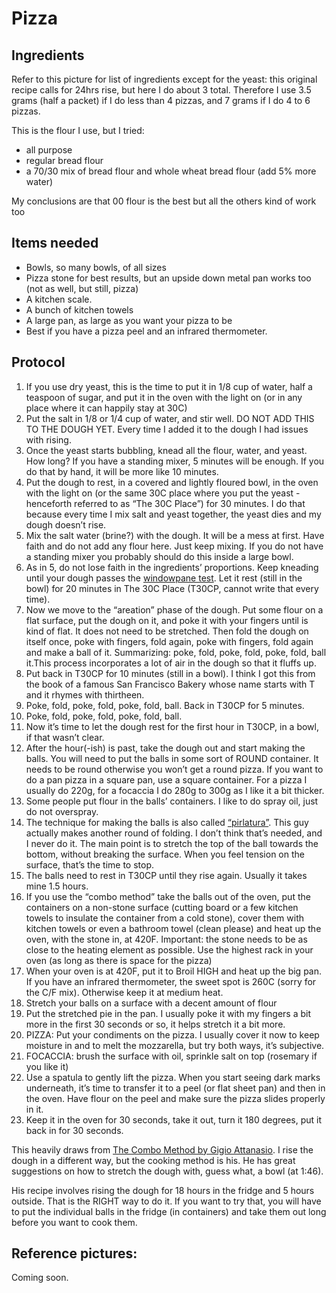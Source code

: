 # Pizza

## Ingredients

Refer to this picture for list of ingredients except for the yeast: this original recipe calls for 24hrs rise, but here I do about 3 total. Therefore I use 3.5 grams (half a packet) if I do less than 4 pizzas, and 7 grams if I do 4 to 6 pizzas.

This is the flour I use, but I tried:

* all purpose
* regular bread flour
* a 70/30 mix of bread flour and whole wheat bread flour (add 5% more water)

My conclusions are that 00 flour is the best but all the others kind of work too

## Items needed

* Bowls, so many bowls, of all sizes
* Pizza stone for best results, but an upside down metal pan works too (not as well, but still, pizza)
* A kitchen scale.
* A bunch of kitchen towels
* A large pan, as large as you want your pizza to be
* Best if you have a pizza peel and an infrared thermometer.

## Protocol

1. If you use dry yeast, this is the time to put it in 1/8 cup of water, half a teaspoon of sugar, and put it in the oven with the light on (or in any place where it can happily stay at 30C)
2. Put the salt in 1/8 or 1/4 cup of water, and stir well. DO NOT ADD THIS TO THE DOUGH YET. Every time I added it to the dough I had issues with rising.
3. Once the yeast starts bubbling, knead all the flour, water, and yeast. How long? If you have a standing mixer, 5 minutes will be enough. If you do that by hand, it will be more like 10 minutes.
4. Put the dough to rest, in a covered and lightly floured bowl, in the oven with the light on (or the same 30C place where you put the yeast - henceforth referred to as “The 30C Place”) for 30 minutes. I do that because every time I mix salt and yeast together, the yeast dies and my dough doesn’t rise.
5. Mix the salt water (brine?) with the dough. It will be a mess at first. Have faith and do not add any flour here. Just keep mixing. If you do not have a standing mixer you probably should do this inside a large bowl.
6. As in 5, do not lose faith in the ingredients’ proportions. Keep kneading until your dough passes the [windowpane test](https://www.thekitchn.com/bakers-techniques-how-to-do-th-70784). Let it rest (still in the bowl) for 20 minutes in The 30C Place (T30CP, cannot write that every time).
7. Now we move to the “areation” phase of the dough. Put some flour on a flat surface, put the dough on it, and poke it with your fingers until is kind of flat. It does not need to be stretched. Then fold the dough on itself once, poke with fingers, fold again, poke with fingers, fold again and make a ball of it. Summarizing: poke, fold, poke, fold, poke, fold, ball it.This process incorporates a lot of air in the dough so that it fluffs up.
8. Put back in T30CP for 10 minutes (still in a bowl). I think I got this from the book of a famous San Francisco Bakery whose name starts with T and it rhymes with thirtheen.
9. Poke, fold, poke, fold, poke, fold, ball. Back in T30CP for 5 minutes.
10. Poke, fold, poke, fold, poke, fold, ball.
11. Now it’s time to let the dough rest for the first hour in T30CP, in a bowl, if that wasn’t clear.
12. After the hour(-ish) is past, take the dough out and start making the balls. You will need to put the balls in some sort of ROUND container. It needs to be round otherwise you won’t get a round pizza. If you want to do a pan pizza in a square pan, use a square container. For a pizza I usually do 220g, for a focaccia I do 280g to 300g as I like it a bit thicker.
13. Some people put flour in the balls’ containers. I like to do spray oil, just do not overspray.
14. The technique for making the balls is also called [“pirlatura”](https://www.youtube.com/watch?v=z4GgWcMNufM&themeRefresh=1). This guy actually makes another round of folding. I don’t think that’s needed, and I never do it. The main point is to stretch the top of the ball towards the bottom, without breaking the surface. When you feel tension on the surface, that’s the time to stop.
15. The balls need to rest in T30CP until they rise again. Usually it takes mine 1.5 hours.
16. If you use the “combo method” take the balls out of the oven, put the containers on a non-stone surface (cutting board or a few kitchen towels to insulate the container from a cold stone), cover them with kitchen towels or even a bathroom towel (clean please) and heat up the oven, with the stone in, at 420F. Important: the stone needs to be as close to the heating element as possible. Use the highest rack in your oven (as long as there is space for the pizza)
17. When your oven is at 420F, put it to Broil HIGH and  heat up the big pan. If you have an infrared thermometer, the sweet spot is 260C (sorry for the C/F mix). Otherwise keep it at medium heat.
18. Stretch your balls on a surface with a decent amount of flour
19. Put the stretched pie in the pan. I usually poke it with my fingers a bit more in the first 30 seconds or so, it helps stretch it a bit more.
20. PIZZA: Put your condiments on the pizza. I usually cover it now to keep moisture in and to melt the mozzarella, but try both ways, it’s subjective.
21. FOCACCIA: brush the surface with oil, sprinkle salt on top (rosemary if you like it)
22. Use a spatula to gently lift the pizza. When you start seeing dark marks underneath, it’s time to transfer it to a peel (or flat sheet pan) and then in the oven. Have flour on the peel and make sure the pizza slides properly in it.
23. Keep it in the oven for 30 seconds, take it out, turn it 180 degrees, put it back in for 30 seconds.

This heavily draws from [The Combo Method by Gigio Attanasio](https://www.youtube.com/watch?v=oGYadIZmloA). I rise the dough in a different way, but the cooking method is his. He has great suggestions on how to stretch the dough with, guess what, a bowl (at 1:46).

His recipe involves rising the dough for 18 hours in the fridge and 5 hours outside. That is the RIGHT way to do it. If you want to try that, you will have to put the individual balls in the fridge (in containers) and take them out long before you want to cook them.

## Reference pictures:

Coming soon.
